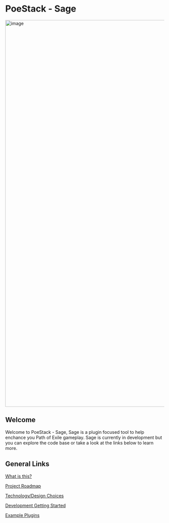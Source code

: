 # PoeStack - Sage

<img width="1228" alt="image" src="https://github.com/PoeStack/poestack-sage/assets/6809142/cb96000f-db2d-466e-aa67-e85d50afb100">

## Welcome
Welcome to PoeStack - Sage, Sage is a plugin focused tool to help enchance you Path of Exile gameplay. Sage is currently in development but you can explore the code base or take a look at the links below to learn more.

## General Links

[What is this?](https://poestack.github.io/poestack-sage/what-is-this.html)

[Project Roadmap](https://poestack.github.io/poestack-sage/road-map.html)

[Technology/Design Choices](https://poestack.github.io/poestack-sage/project-design-overview.html)

[Development Getting Started](https://poestack.github.io/poestack-sage/development-getting-started.html)

[Example Plugins](https://github.com/PoeStack/poestack-sage/tree/main/src/echo-plugin-examples)
